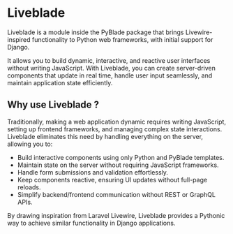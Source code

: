 
# Liveblade

Liveblade is a module inside the PyBlade package that brings Livewire-inspired functionality to Python web frameworks, with initial support for Django. 

It allows you to build dynamic, interactive, and reactive user interfaces without writing JavaScript. With Liveblade, you can create server-driven components that update in real time, handle user input seamlessly, and maintain application state efficiently.

## Why use Liveblade ?

Traditionally, making a web application dynamic requires writing JavaScript, setting up frontend frameworks, and managing complex state interactions. Liveblade eliminates this need by handling everything on the server, allowing you to:

- Build interactive components using only Python and PyBlade templates.
- Maintain state on the server without requiring JavaScript frameworks.
- Handle form submissions and validation effortlessly.
- Keep components reactive, ensuring UI updates without full-page reloads.
- Simplify backend/frontend communication without REST or GraphQL APIs.

By drawing inspiration from Laravel Livewire, Liveblade provides a Pythonic way to achieve similar functionality in Django applications.
